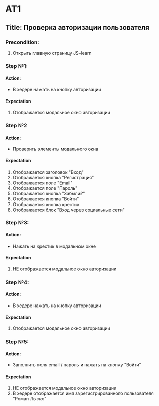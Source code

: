 # AT1
## Title: Проверка авторизации пользователя

### Precondition:
1. Открыть главную страницу JS-learn

### Step №1:
#### Action:
- В хедере нажать на кнопку авторизации 
#### Expectation
1. Отображается модальное окно авторизации

### Step №2
#### Action:
- Проверить элементы модального окна
#### Expectation
1. Отображается заголовок "Вход"
2. Отображается кнопка "Регистрация"
3. Отображается поле "Email"
4. Отображается поле "Пароль"
5. Отображается кнопка "Забыли?"
6. Отображается кнопка "Войти"
7. Отображается кнопка крестик
8. Отображается блок "Вход через социальные сети"

### Step №3:
#### Action:
- Нажать на крестик в модальном окне
#### Expectation
1. НЕ отображается модальное окно авторизации

### Step №4:
#### Action:
- В хедере нажать на кнопку авторизации
#### Expectation
1. Отображается модальное окно авторизации

### Step №5:
#### Action:
- Заполнить поля email / пароль и нажать на кнопку "Войти"
#### Expectation
1. НЕ отображается модальное окно авторизации
2. В хедере отображается имя зарегистрированного пользователя "Роман Лыско"